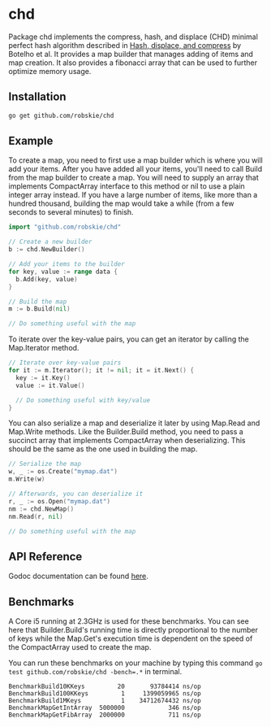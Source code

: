 # chd

Package chd implements the compress, hash, and displace (CHD) minimal perfect
hash algorithm described in [Hash, displace, and compress][1] by Botelho et al.
It provides a map builder that manages adding of items and map creation. It also
provides a fibonacci array that can be used to further optimize memory usage.

[1]: http://cmph.sourceforge.net/papers/esa09.pdf

## Installation
```sh
go get github.com/robskie/chd
```

## Example

To create a map, you need to first use a map builder which is where you will
add your items. After you have added all your items, you'll need to call Build
from the map builder to create a map. You will need to supply an array that
implements CompactArray interface to this method or nil to use a plain integer
array instead. If you have a large number of items, like more than a hundred
thousand, building the map would take a while (from a few seconds to several
minutes) to finish.

```go
import "github.com/robskie/chd"

// Create a new builder
b := chd.NewBuilder()

// Add your items to the builder
for key, value := range data {
  b.Add(key, value)
}

// Build the map
m := b.Build(nil)

// Do something useful with the map
```

To iterate over the key-value pairs, you can get an iterator by calling the
Map.Iterator method.

```go
// Iterate over key-value pairs
for it := m.Iterator(); it != nil; it = it.Next() {
  key := it.Key()
  value := it.Value()

  // Do something useful with key/value
}


```

You can also serialize a map and deserialize it later by using Map.Read and
Map.Write methods. Like the Builder.Build method, you need to pass a succinct
array that implements CompactArray when deserializing. This should be the same
as the one used in building the map.

```go
// Serialize the map
w, _ := os.Create("mymap.dat")
m.Write(w)

// Afterwards, you can deserialize it
r, _ := os.Open("mymap.dat")
nm := chd.NewMap()
nm.Read(r, nil)

// Do something useful with the map
```

## API Reference

Godoc documentation can be found [here][2].

[2]: https://godoc.org/github.com/robskie/chd

## Benchmarks

A Core i5 running at 2.3GHz is used for these benchmarks. You can see here that
Builder.Build's running time is directly proportional to the number of keys
while the Map.Get's execution time is dependent on the speed of the CompactArray
used to create the map.

You can run these benchmarks on your machine by typing this command
```go test github.com/robskie/chd -bench=.*``` in terminal.

```
BenchmarkBuild10KKeys         20       93784414 ns/op
BenchmarkBuild100KKeys         1     1399059965 ns/op
BenchmarkBuild1MKeys           1    34712674432 ns/op
BenchmarkMapGetIntArray  5000000            346 ns/op
BenchmarkMapGetFibArray  2000000            711 ns/op
```
